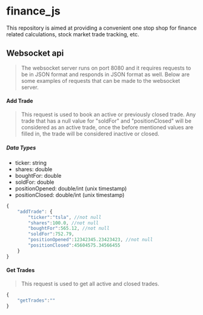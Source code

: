 # finance_js
This repository is aimed at providing a convenient one stop shop for finance related calculations, stock market trade tracking, etc.

## Websocket api
> The websocket server runs on port 8080 and it requires requests to be in JSON format and responds in JSON format as well. Below are some examples of requests that can be made to the websocket server.

#### Add Trade
> This request is used to book an active or previously closed trade. Any trade that has a null value for "soldFor" and "positionClosed" will be considered as an active trade, once the before mentioned values are filled in, the trade will be considered inactive or closed.

##### Data Types
* ticker: string
* shares: double
* boughtFor: double
* soldFor: double
* positionOpened: double/int (unix timestamp)
* positionClosed: double/int (unix timestamp)

```javascript
{
	"addTrade": {
		"ticker":"tsla", //not null
		"shares":100.0, //not null
		"boughtFor":565.12, //not null
		"soldFor":752.79,
		"positionOpened":12342345.23423423, //not null
		"positionClosed":45604575.34566455
	}
}
```

#### Get Trades
> This request is used to get all active and closed trades.
```javascript
{
	"getTrades":""
}
```